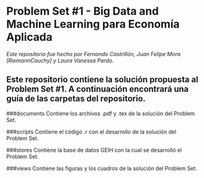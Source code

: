 # Problem Set #1 - Big Data and Machine Learning para Economía Aplicada
_Este repositorio fue hecho por Fernando Castrillón, Juan Felipe Mora [RiemannCauchy] y Laura Vanessa Pardo._

## Este repositorio contiene la solución propuesta al Problem Set #1. A continuación encontrará una guía de las carpetas del repositorio.

###documents
Contiene los archivos .pdf y .tex de la solución del Problem Set.

###scripts
Contiene el código .r con el desarrollo de la solución del Problem Set.

###stores
Contiene la base de datos GEIH con la cual se desarrolló el Problem Set.

###views
Contiene las figuras y los cuadros de la solución del Problem Set.
